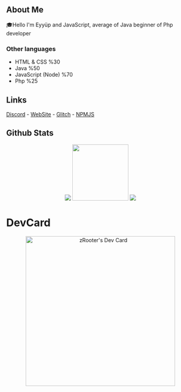 ## About Me

🎓Hello I'm Eyyüp and JavaScript, average of Java beginner of Php developer

### Other languages

* HTML & CSS %30
* Java %50
* JavaScript (Node) %70
* Php %25

## Links

[Discord](https://discord.gg/zrEpUUBX) - [WebSite](https://eyyuepguelen.xyz) - [Glitch](https://glitch.com/@zRooter) - [NPMJS](https://www.npmjs.com/~eyp57tr)

## Github Stats
</p>
<p align="center">
   <img src="https://github-readme-stats.vercel.app/api/top-langs/?username=eyp57&theme=dark&count_private=true&show_icons=true&hide_border=true" />
   <img src="https://github-readme-stats.vercel.app/api?username=eyp57&count_private=true&show_icons=true&theme=dark&hide_border=true" width="%100" height="150px" />
   <img src="https://github-profile-trophy.vercel.app/?username=eyp57" />
</p>

# DevCard
<center>
<a href="https://app.daily.dev/zRooter"><img src="https://api.daily.dev/devcards/c6f55b1249854b0ca66606e6d98fe5ef.png?r=7nn" width="400" alt="zRooter's Dev Card"/></a>
</center>
